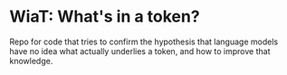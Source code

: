 # WiaT: What's in a token?
Repo for code that tries to confirm the hypothesis that language models have no idea what actually underlies a token,
and how to improve that knowledge.
